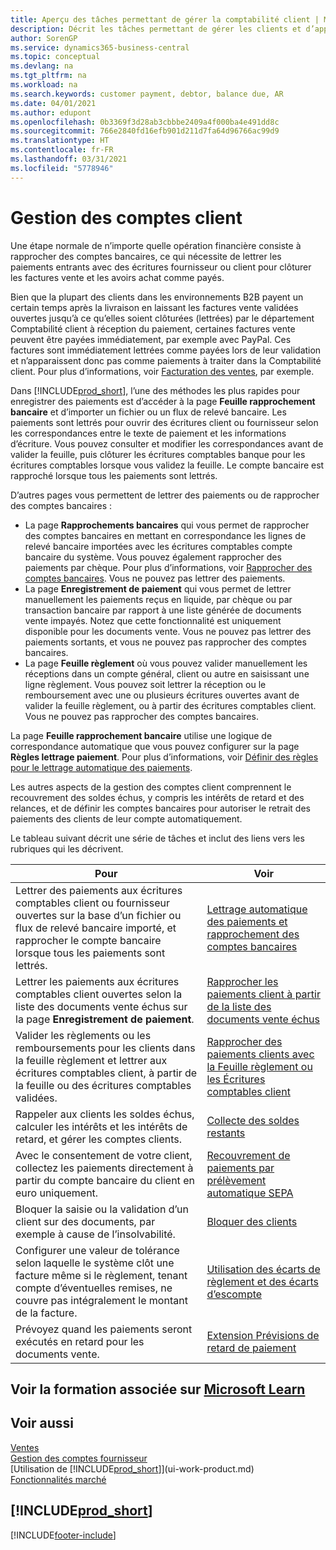 ```yaml
---
title: Aperçu des tâches permettant de gérer la comptabilité client | Microsoft Docs
description: Décrit les tâches permettant de gérer les clients et d’appliquer les paiements aux écritures comptables client ou fournisseur.
author: SorenGP
ms.service: dynamics365-business-central
ms.topic: conceptual
ms.devlang: na
ms.tgt_pltfrm: na
ms.workload: na
ms.search.keywords: customer payment, debtor, balance due, AR
ms.date: 04/01/2021
ms.author: edupont
ms.openlocfilehash: 0b3369f3d28ab3cbbbe2409a4f000ba4e491dd8c
ms.sourcegitcommit: 766e2840fd16efb901d211d7fa64d96766ac99d9
ms.translationtype: HT
ms.contentlocale: fr-FR
ms.lasthandoff: 03/31/2021
ms.locfileid: "5778946"
---
```

# <a name="managing-receivables"></a>Gestion des comptes client

Une étape normale de n’importe quelle opération financière consiste à rapprocher des comptes bancaires, ce qui nécessite de lettrer les paiements entrants avec des écritures fournisseur ou client pour clôturer les factures vente et les avoirs achat comme payés.

Bien que la plupart des clients dans les environnements B2B payent un certain temps après la livraison en laissant les factures vente validées ouvertes jusqu’à ce qu’elles soient clôturées (lettrées) par le département Comptabilité client à réception du paiement, certaines factures vente peuvent être payées immédiatement, par exemple avec PayPal. Ces factures sont immédiatement lettrées comme payées lors de leur validation et n’apparaissent donc pas comme paiements à traiter dans la Comptabilité client. Pour plus d’informations, voir [Facturation des ventes](sales-how-invoice-sales.md), par exemple.  

Dans [!INCLUDE[prod_short](includes/prod_short.md)], l’une des méthodes les plus rapides pour enregistrer des paiements est d’accéder à la page **Feuille rapprochement bancaire** et d’importer un fichier ou un flux de relevé bancaire. Les paiements sont lettrés pour ouvrir des écritures client ou fournisseur selon les correspondances entre le texte de paiement et les informations d’écriture. Vous pouvez consulter et modifier les correspondances avant de valider la feuille, puis clôturer les écritures comptables banque pour les écritures comptables lorsque vous validez la feuille. Le compte bancaire est rapproché lorsque tous les paiements sont lettrés.

D’autres pages vous permettent de lettrer des paiements ou de rapprocher des comptes bancaires :

* La page **Rapprochements bancaires** qui vous permet de rapprocher des comptes bancaires en mettant en correspondance les lignes de relevé bancaire importées avec les écritures comptables compte bancaire du système. Vous pouvez également rapprocher des paiements par chèque. Pour plus d’informations, voir [Rapprocher des comptes bancaires](bank-how-reconcile-bank-accounts-separately.md). Vous ne pouvez pas lettrer des paiements.
* La page **Enregistrement de paiement** qui vous permet de lettrer manuellement les paiements reçus en liquide, par chèque ou par transaction bancaire par rapport à une liste générée de documents vente impayés. Notez que cette fonctionnalité est uniquement disponible pour les documents vente. Vous ne pouvez pas lettrer des paiements sortants, et vous ne pouvez pas rapprocher des comptes bancaires.
* La page **Feuille règlement** où vous pouvez valider manuellement les réceptions dans un compte général, client ou autre en saisissant une ligne règlement. Vous pouvez soit lettrer la réception ou le remboursement avec une ou plusieurs écritures ouvertes avant de valider la feuille règlement, ou à partir des écritures comptables client. Vous ne pouvez pas rapprocher des comptes bancaires.

La page **Feuille rapprochement bancaire** utilise une logique de correspondance automatique que vous pouvez configurer sur la page **Règles lettrage paiement**. Pour plus d’informations, voir [Définir des règles pour le lettrage automatique des paiements](receivables-how-set-up-payment-application-rules.md).  

Les autres aspects de la gestion des comptes client comprennent le recouvrement des soldes échus, y compris les intérêts de retard et des relances, et de définir les comptes bancaires pour autoriser le retrait des paiements des clients de leur compte automatiquement.

Le tableau suivant décrit une série de tâches et inclut des liens vers les rubriques qui les décrivent.  

| Pour | Voir |
| --- | --- |
| Lettrer des paiements aux écritures comptables client ou fournisseur ouvertes sur la base d’un fichier ou flux de relevé bancaire importé, et rapprocher le compte bancaire lorsque tous les paiements sont lettrés. |[Lettrage automatique des paiements et rapprochement des comptes bancaires](receivables-apply-payments-auto-reconcile-bank-accounts.md) |
| Lettrer les paiements aux écritures comptables client ouvertes selon la liste des documents vente échus sur la page **Enregistrement de paiement**. |[Rapprocher les paiements client à partir de la liste des documents vente échus](receivables-how-reconcile-customer-payments-list-unpaid-sales-documents.md) |
| Valider les règlements ou les remboursements pour les clients dans la feuille règlement et lettrer aux écritures comptables client, à partir de la feuille ou des écritures comptables validées. |[Rapprocher des paiements clients avec la Feuille règlement ou les Écritures comptables client](receivables-how-apply-sales-transactions-manually.md) |
| Rappeler aux clients les soldes échus, calculer les intérêts et les intérêts de retard, et gérer les comptes clients. |[Collecte des soldes restants](receivables-collect-outstanding-balances.md) |
|Avec le consentement de votre client, collectez les paiements directement à partir du compte bancaire du client en euro uniquement.|[Recouvrement de paiements par prélèvement automatique SEPA](finance-collect-payments-with-sepa-direct-debit.md)|
|Bloquer la saisie ou la validation d’un client sur des documents, par exemple à cause de l’insolvabilité.|[Bloquer des clients](receivables-how-block-customers.md)|
|Configurer une valeur de tolérance selon laquelle le système clôt une facture même si le règlement, tenant compte d’éventuelles remises, ne couvre pas intégralement le montant de la facture.|[Utilisation des écarts de règlement et des écarts d’escompte](finance-payment-tolerance-and-payment-discount-tolerance.md)|
| Prévoyez quand les paiements seront exécutés en retard pour les documents vente. | [Extension Prévisions de retard de paiement](ui-extensions-late-payment-prediction.md) |

## <a name="see-related-training-at-microsoft-learn"></a>Voir la formation associée sur [Microsoft Learn](/learn/paths/process-customer-vendor-payments-dynamics-365-business-central/)

## <a name="see-also"></a>Voir aussi
[Ventes](sales-manage-sales.md)  
[Gestion des comptes fournisseur](payables-manage-payables.md)  
[Utilisation de [!INCLUDE[prod_short](includes/prod_short.md)]](ui-work-product.md)  
[Fonctionnalités marché](ui-across-business-areas.md)

## [!INCLUDE[prod_short](includes/free_trial_md.md)]  


[!INCLUDE[footer-include](includes/footer-banner.md)]